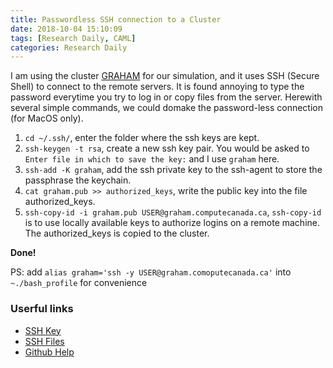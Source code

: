 ```yaml
---
title: Passwordless SSH connection to a Cluster
date: 2018-10-04 15:10:09
tags: [Research Daily, CAML]
categories: Research Daily
---
```


I am using the cluster [GRAHAM](https://docs.computecanada.ca/wiki/Graham) for our simulation, and it uses SSH (Secure Shell) to connect to the remote servers. It is found annoying to type the password everytime you try to log in or copy files from the server. Herewith several simple commands, we could domake the password-less connection (for MacOS only).

<!--more-->
1. `cd ~/.ssh/`, enter the folder where the ssh keys are kept.
2. `ssh-keygen -t rsa`, create a new ssh key pair. You would be asked to 
   `Enter file in which to save the key:` and I use `graham` here.
3. `ssh-add -K graham`, add the ssh private key to the ssh-agent to store the passphrase the keychain.
4. `cat graham.pub >> authorized_keys`, write the public key into the file authorized_keys.
5. `ssh-copy-id -i graham.pub USER@graham.computecanada.ca`, `ssh-copy-id` is to use locally available keys to authorize logins on a remote machine. The authorized_keys is copied to the cluster.

**Done!**

PS: add `alias graham='ssh -y USER@graham.comoputecanada.ca'` into `~./bash_profile` for convenience

### Userful links
- [SSH Key](https://www.ssh.com/ssh/key/)
- [SSH Files](https://www.msri.org/realvideo/ln/msri/usered/ssh/bernstein/1/7.html)
- [Github Help](https://help.github.com/articles/connecting-to-github-with-ssh/)


